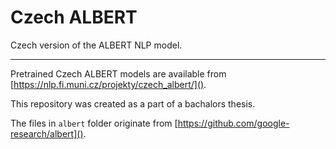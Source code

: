 # Czech ALBERT
Czech version of the ALBERT NLP model.

---

Pretrained Czech ALBERT models are available from [https://nlp.fi.muni.cz/projekty/czech_albert/]().

This repository was created as a part of a bachalors thesis.

The files in `albert` folder originate from [https://github.com/google-research/albert]().

